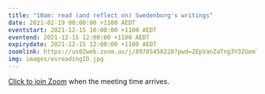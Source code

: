 ```yaml
---
title: "10am: read (and reflect on) Swedenborg's writings"
date: 2021-02-19 00:00:00 +1100 AEDT
eventstart: 2021-12-15 10:00:00 +1100 AEDT
eventend: 2021-12-15 12:00:00 +1100 AEDT
expirydate: 2021-12-15 12:00:00 +1100 AEDT
zoomlink: https://us02web.zoom.us/j/89785458228?pwd=ZEpVanZaTng3Y3ZGeml0R2RjcTY1QT09
img: images/esreadingID.jpg
---
```


[Click to join Zoom](https://us02web.zoom.us/j/89785458228?pwd=ZEpVanZaTng3Y3ZGeml0R2RjcTY1QT09) when the meeting time arrives.


